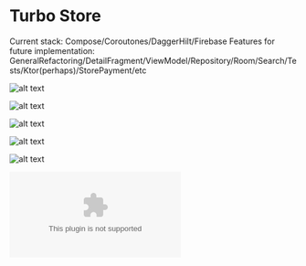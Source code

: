 # Turbo Store
Current stack:  Compose/Coroutones/DaggerHilt/Firebase
Features for future implementation: GeneralRefactoring/DetailFragment/ViewModel/Repository/Room/Search/Tests/Ktor(perhaps)/StorePayment/etc


![alt text](https://github.com/evgenkostrov/Turbo/blob/master/tubor1.gif)

![alt text](https://github.com/evgenkostrov/Turbo/blob/master/vertical.gif)

![alt text](https://github.com/evgenkostrov/Turbo/blob/master/category.gif)

![alt text](https://github.com/evgenkostrov/Turbo/blob/master/cardpager.gif)

![alt text](https://github.com/evgenkostrov/Turbo/blob/master/drawer.gif)


![APK](https://github.com/evgenkostrov/Turbo/blob/master/turbo-store.apk)

